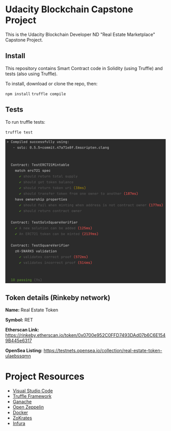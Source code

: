 # Udacity Blockchain Capstone Project

This is the Udacity Blockchain Developer ND "Real Estate Marketplace" Capstone Project.


## Install

This repository contains Smart Contract code in Solidity (using Truffle) and tests (also using Truffle).

To install, download or clone the repo, then:

`npm install`
`truffle compile`


## Tests

To run truffle tests:

`truffle test`

![test result](images/tests.png)


## Token details (Rinkeby network)

**Name:** Real Estate Token

**Symbol:** RET

**Etherscan Link:** https://rinkeby.etherscan.io/token/0x0700e952C0FFD7493DAd07b6C6E1549B445e6317

**OpenSea Listing:** https://testnets.opensea.io/collection/real-estate-token-ulaebssqmn


# Project Resources

* [Visual Studio Code](https://code.visualstudio.com/)
* [Truffle Framework](https://truffleframework.com/)
* [Ganache](https://truffleframework.com/ganache)
* [Open Zeppelin](https://openzeppelin.org/)
* [Docker](https://docs.docker.com/install/)
* [ZoKrates](https://github.com/Zokrates/ZoKrates)
* [Infura](https://infura.io/)

